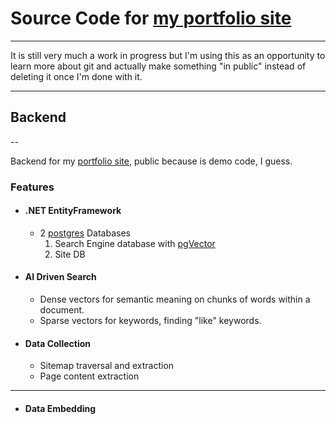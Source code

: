 # Source Code for [my portfolio site](https://zacharymunshaw.dev/)
-----

It is still very much a work in progress but I'm using this as an opportunity to learn more about git and actually make something "in public" instead of deleting it once I'm done with it.

-----

## Backend
--

Backend for my [portfolio site](https://zacharymunshaw.dev), public because is demo code, I guess.

### Features
- #### .NET EntityFramework
  - 2 [postgres](https://github.com/postgres/postgres) Databases
    1. Search Engine database with [pgVector](https://github.com/pgvector/pgvector)
    2. Site DB


- #### AI Driven Search
  - Dense vectors for semantic meaning on chunks of words within a document.
  - Sparse vectors for keywords, finding "like" keywords.

- #### Data Collection
  - Sitemap traversal and extraction
  - Page content extraction

------
- #### Data Embedding
